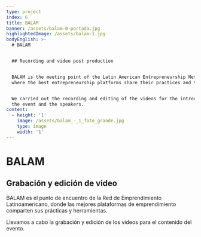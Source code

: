 ```yaml
---
type: project
index: 6
title: BALAM
banner: /assets/balam-0-portada.jpg
highlightedImage: /assets/balam-1.jpg
bodyEnglish: >-
  # BALAM


  ## Recording and video post production


  BALAM is the meeting point of the Latin American Entrepreneurship Network,
  where the best entrepreneurship platforms share their practices and tools.


  We carried out the recording and editing of the videos for the introduction of
  the event and the speakers.
content:
  - height: '1'
    image: /assets/balam_-_1_foto_grande.jpg
    type: image
    width: '1'
---
```

# BALAM

## Grabación y edición de video

BALAM es el punto de encuentro de la Red de Emprendimiento Latinoamericano, donde las mejores plataformas de emprendimiento comparten sus prácticas y herramientas.

Llevamos a cabo la grabación y edición de los videos para el contenido del evento.
